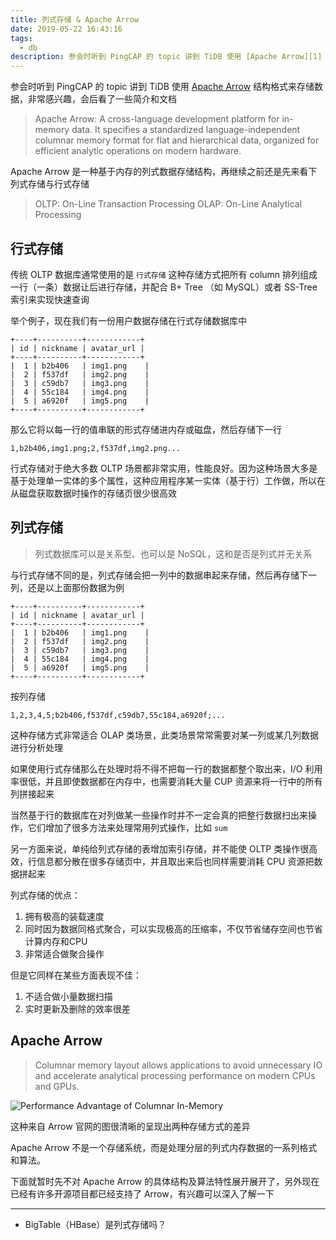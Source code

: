 ```yaml
---
title: 列式存储 & Apache Arrow
date: 2019-05-22 16:43:16
tags:
  - db
description: 参会时听到 PingCAP 的 topic 讲到 TiDB 使用 [Apache Arrow][1] 结构格式来存储数据，非常感兴趣，会后看了一些简介和文档
---
```


参会时听到 PingCAP 的 topic 讲到 TiDB 使用 [Apache Arrow][1] 结构格式来存储数据，非常感兴趣，会后看了一些简介和文档

> Apache Arrow: A cross-language development platform for in-memory data. It specifies a standardized language-independent columnar memory format for flat and hierarchical data, organized for efficient analytic operations on modern hardware.

Apache Arrow 是一种基于内存的列式数据存储结构，再继续之前还是先来看下列式存储与行式存储

> OLTP: On-Line Transaction Processing
> OLAP: On-Line Analytical Processing

## 行式存储

传统 OLTP 数据库通常使用的是 `行式存储`
这种存储方式把所有 column 排列组成一行（一条）数据让后进行存储，并配合 B+ Tree （如 MySQL）或者 SS-Tree 索引来实现快速查询

举个例子，现在我们有一份用户数据存储在行式存储数据库中
```
+----+----------+------------+
| id | nickname | avatar_url |
+----+----------+------------+
|  1 | b2b406   | img1.png    |
|  2 | f537df   | img2.png    |
|  3 | c59db7   | img3.png    |
|  4 | 55c184   | img4.png    |
|  5 | a6920f   | img5.png    |
+----+----------+------------+
```

那么它将以每一行的值串联的形式存储进内存或磁盘，然后存储下一行

```
1,b2b406,img1.png;2,f537df,img2.png...
```

行式存储对于绝大多数 OLTP 场景都非常实用，性能良好。因为这种场景大多是基于处理单一实体的多个属性，这种应用程序某一实体（基于行）工作做，所以在从磁盘获取数据时操作的存储页很少很高效 

## 列式存储

> 列式数据库可以是关系型、也可以是 NoSQL，这和是否是列式并无关系

与行式存储不同的是，列式存储会把一列中的数据串起来存储，然后再存储下一列，还是以上面那份数据为例

```
+----+----------+------------+
| id | nickname | avatar_url |
+----+----------+------------+
|  1 | b2b406   | img1.png    |
|  2 | f537df   | img2.png    |
|  3 | c59db7   | img3.png    |
|  4 | 55c184   | img4.png    |
|  5 | a6920f   | img5.png    |
+----+----------+------------+
```

按列存储

```
1,2,3,4,5;b2b406,f537df,c59db7,55c184,a6920f;...
```

这种存储方式非常适合 OLAP 类场景，此类场景常常需要对某一列或某几列数据进行分析处理

如果使用行式存储那么在处理时将不得不把每一行的数据都整个取出来，I/O 利用率很低，并且即使数据都在内存中，也需要消耗大量 CUP 资源来将一行中的所有列拼接起来

当然基于行的数据库在对列做某一些操作时并不一定会真的把整行数据扫出来操作，它们增加了很多方法来处理常用列式操作，比如 `sum` 

另一方面来说，单纯给列式存储的表增加索引存储，并不能使 OLTP 类操作很高效，行信息都分散在很多存储页中，并且取出来后也同样需要消耗 CPU 资源把数据拼起来

列式存储的优点：

1. 拥有极高的装载速度
2. 同时因为数据同格式聚合，可以实现极高的压缩率，不仅节省储存空间也节省计算内存和CPU
3. 非常适合做聚合操作

但是它同样在某些方面表现不佳：

1. 不适合做小量数据扫描
2. 实时更新及删除的效率很差

## Apache Arrow

> Columnar memory layout allows applications to avoid unnecessary IO and accelerate analytical processing performance on modern CPUs and GPUs.

![Performance Advantage of Columnar In-Memory][2]

这种来自 Arrow 官网的图很清晰的呈现出两种存储方式的差异

Apache Arrow 不是一个存储系统，而是处理分层的列式内存数据的一系列格式和算法。

下面就暂时先不对 Apache Arrow 的具体结构及算法特性展开展开了，另外现在已经有许多开源项目都已经支持了 Arrow，有兴趣可以深入了解一下

---

* BigTable（HBase）是列式存储吗？


  [1]: https://arrow.apache.org/
  [2]: https://static001.infoq.cn/resource/image/c6/57/c6c772ff7ca8338b94bc9900ffbf3c57.png
